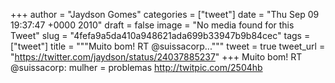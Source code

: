 
+++
author = "Jaydson Gomes"
categories = ["tweet"]
date = "Thu Sep 09 19:37:47 +0000 2010"
draft = false
image = "No media found for this Tweet"
slug = "4fefa9a5da410a948621ada699b33947b9b84cec"
tags = ["tweet"]
title = """Muito bom! RT @suissacorp..."""
tweet = true
tweet_url = "https://twitter.com/jaydson/status/24037885237"
+++
Muito bom! RT @suissacorp: mulher = problemas http://twitpic.com/2504hb
